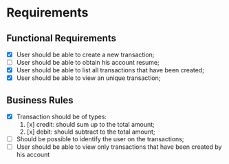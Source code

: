 # Requirements

## Functional Requirements

- [x] User should be able to create a new transaction;
- [ ] User should be able to obtain his account resume;
- [x] User should be able to list all transactions that have been created;
- [x] User should be able to view an unique transaction;

## Business Rules

- [x] Transaction should be of types:
  1. [x] credit: should sum up to the total amount;
  2. [x] debit: should subtract to the total amount;
- [ ] Should be possible to identify the user on the transactions;
- [ ] User should be able to view only transactions that have been created by his account
